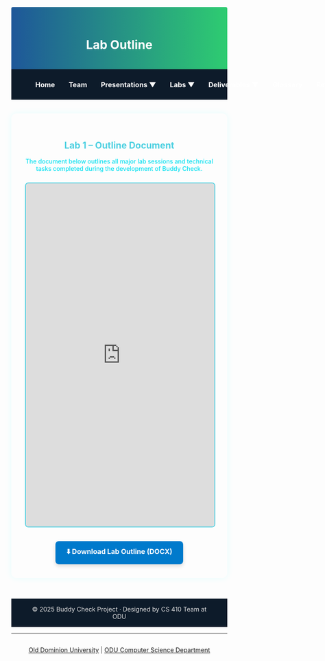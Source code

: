 <!-- HEADER SECTION -->
<div style="background: linear-gradient(to right, #1e5799, #2ecc71); padding: 2rem 1rem; text-align: center; border-radius: 4px 4px 0 0;">
  <h1 style="color: white; margin-bottom: 0.5rem;">Lab Outline</h1>
  </div>

<style>
.navbar {
  display: flex;
  align-items: center;
  justify-content: flex-start;    
  flex-wrap: nowrap;
  background-color: #0d1b2a;
  padding: 1rem 2.5rem;           
  font-size: 1rem;
                    
}

.navbar a, .dropdown > span {
  color: #ffffff;
  text-decoration: none;
  padding: 0.6rem 1rem;
  border-radius: 5px;
  font-weight: bold;
  white-space: nowrap;
}

.navbar a:hover, .dropdown:hover > span {
  background-color: #1e5799;
}

.dropdown {
  position: relative;
  display: inline-block;
}

.dropdown-content {
  display: none;
  position: absolute;
  background-color: white;
  min-width: 200px;
  box-shadow: 0 4px 6px rgba(0,0,0,0.15);
  z-index: 10;
  border-radius: 6px;
}

.dropdown-content a {
  color: black;
  padding: 10px 14px;
  display: block;
  text-decoration: none;
}

.dropdown:hover .dropdown-content {
  display: block;
}

 

  /* Footer */
  .footer {
    background-color: #0d1b2a;
    color: #e0e0e0;
    padding: 1rem 2rem;
    text-align: center;
    font-size: 0.9rem;
    margin-top: 3rem;
  }


/* Lab Content */
.lab-container {
  max-width: 900px;
  margin: 2rem auto;
  padding: 2rem;
  background-color: rgba(255, 255, 255, 0.04);
  border-radius: 12px;
  box-shadow: 0 0 15px rgba(0, 255, 255, 0.1);
}

.lab-container h2 {
  text-align: center;
  color: #4dd0e1;
  margin-bottom: 1rem;
}

.lab-container p {
  text-align: center;
  margin-bottom: 1.5rem;
  color: #0de0f0; /* Sharper aqua-blue text */
  font-weight: 500;
}


.lab-container iframe {
  width: 100%;
  height: 800px;
  border: 2px solid #4dd0e1;
  border-radius: 8px;
}

 .download-btn {
  background-color: #007acc;
  color: white;
  padding: 0.85rem 1.6rem;
  border-radius: 8px;
  text-decoration: none;
  font-weight: bold;
  font-size: 1rem;
  display: inline-block;
  transition: background-color 0.3s ease, transform 0.2s ease;
  box-shadow: 0 4px 10px rgba(0, 0, 0, 0.15);
}

.download-btn:hover {
  background-color: #005c99;
  transform: translateY(-2px);
}
</style>

<!-- NAVIGATION BAR -->
<div class="navbar">
  <a href="index.html">Home</a>
  <a href="team.html">Team</a>
  <div class="dropdown">
    <span>Presentations ▼</span>
    <div class="dropdown-content">
      <a href="feasibility-draft-1.html">Feasibility Draft 1</a>
      <a href="feasibility-draft-2.html">Feasibility Draft 2</a>
      <a href="feasibility-draft-3.html">Feasibility Draft 3</a>
      <a href="design-draft-1.html">Design Draft 1</a>
      <a href="design-draft-2.html">Design Draft 2</a>
      <a href="design-draft-3.html">Design Draft 3</a>
    </div>
  </div>
  <div class="dropdown">
    <span>Labs ▼</span>
    <div class="dropdown-content">
      <a href="labs.html">Lab 1 Outline</a>
    </div>
  </div>
  <div class="dropdown">
    <span>Deliverables ▼</span>
    <div class="dropdown-content">
      <a href="deliverables-overview.html">Overview</a>
      <a href="deliverables-process-flow.html">Process Flow</a>
      <a href="deliverables-mfcd.html">MFCD</a>
      <a href="deliverables-risk-matrix.html">Risk Matrix</a>
      <a href="deliverables-competition.html">Competition</a>
      <a href="deliverables-user-roles.html">User Roles & Stories</a>
      <a href="deliverables-ui-mockups.html">UI Mockups</a>
      <a href="deliverables-algorithms.html">Algorithm Flows</a>
    </div>
  </div>
  <a href="glossary.html">Glossary</a>
  <a href="references.html">References</a>
</div>

<!-- LAB CONTENT -->
<div class="lab-container">
  <h2>Lab 1 – Outline Document</h2>

  <p>The document below outlines all major lab sessions and technical tasks completed during the development of Buddy Check.</p>

  <iframe src="https://docs.google.com/document/d/e/2PACX-1vSp_vy_aJgktg7NzktndOsbLV8ySU85lN932RJ_QY3gO_2h7J_fRN8bz0Tv6XlVC8BRGzZsina9BeZM/pub?embedded=true"></iframe>

<div style="text-align: center; margin-top: 2rem;">
  <a href="https://docs.google.com/document/d/1oNyM-FZ-XvsNm0oqlcqb9PY9Njfb2f6ConTtQ81dYFE/edit?usp=sharing" target="_blank" class="download-btn">
  ⬇️ Download Lab Outline (DOCX)
</a>
</div>
</div>

<!-- FOOTER -->
<div class="footer">
  © 2025 Buddy Check Project · Designed by CS 410 Team at ODU
</div>


<hr />
<footer style="text-align: center; font-size: 0.9rem; padding: 1rem 0; color: #444;">
  <a href="https://www.odu.edu/" target="_blank">Old Dominion University</a> |
  <a href="https://www.odu.edu/computer-science" target="_blank">ODU Computer Science Department</a>
</footer>
